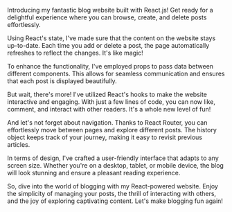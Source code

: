Introducing my fantastic blog website built with React.js! Get ready for a delightful experience where you can browse, create, and delete posts effortlessly.

Using React's state, I've made sure that the content on the website stays up-to-date. Each time you add or delete a post, the page automatically refreshes to reflect the changes. It's like magic!

To enhance the functionality, I've employed props to pass data between different components. This allows for seamless communication and ensures that each post is displayed beautifully.

But wait, there's more! I've utilized React's hooks to make the website interactive and engaging. With just a few lines of code, you can now like, comment, and interact with other readers. It's a whole new level of fun!

And let's not forget about navigation. Thanks to React Router, you can effortlessly move between pages and explore different posts. The history object keeps track of your journey, making it easy to revisit previous articles.

In terms of design, I've crafted a user-friendly interface that adapts to any screen size. Whether you're on a desktop, tablet, or mobile device, the blog will look stunning and ensure a pleasant reading experience.

So, dive into the world of blogging with my React-powered website. Enjoy the simplicity of managing your posts, the thrill of interacting with others, and the joy of exploring captivating content. Let's make blogging fun again!